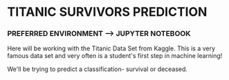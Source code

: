 # TITANIC SURVIVORS PREDICTION

### PREFERRED ENVIRONMENT --> JUPYTER NOTEBOOK

Here will be working with the Titanic Data Set from Kaggle. This is a very famous data set and very often is a student's first step in machine learning!

We'll be trying to predict a classification- survival or deceased.
